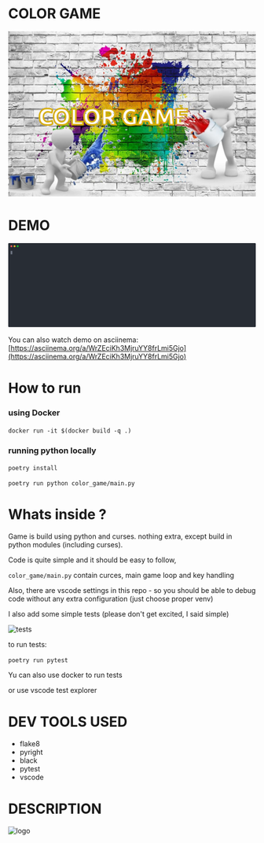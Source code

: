 # COLOR GAME

![logo](./logo.png)

# DEMO


![demo](./demo.svg)

You can also watch demo on asciinema:
[https://asciinema.org/a/WrZEciKh3MjruYY8frLmi5Gjo](https://asciinema.org/a/WrZEciKh3MjruYY8frLmi5Gjo)

# How to run

### using Docker

```docker run -it $(docker build -q .)```

### running python locally

```poetry install```

```poetry run python color_game/main.py```

# Whats inside ?


Game is build using python and curses. nothing extra, except build in python modules (including curses).

Code is quite simple and it should be easy to follow,

`color_game/main.py` contain curces, main game loop and key handling

Also, there are vscode settings in this repo - so you should be able to debug code without any extra configuration (just choose proper venv)


I also add some simple tests (please don't get excited, I said simple)

![tests](./tests.png)


to run tests:

```poetry run pytest```

Yu can also use docker to run tests

or use vscode test explorer

# DEV TOOLS USED
- flake8
- pyright
- black
- pytest
- vscode



# DESCRIPTION

![logo](./description.png)
